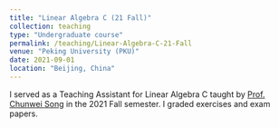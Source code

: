 ```yaml
---
title: "Linear Algebra C (21 Fall)"
collection: teaching
type: "Undergraduate course"
permalink: /teaching/Linear-Algebra-C-21-Fall
venue: "Peking University (PKU)"
date: 2021-09-01
location: "Beijing, China"
---
```


I served as a Teaching Assistant for Linear Algebra C taught by [Prof. Chunwei Song](https://www.math.pku.edu.cn/teachers/csong/index.html) in the 2021 Fall semester. I graded exercises and exam papers.
